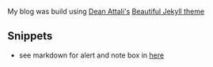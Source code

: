 My blog was build using [Dean Attali's](https://deanattali.com) [Beautiful Jekyll theme](https://github.com/daattali/beautiful-jekyll)


## Snippets
+ see markdown for alert and note box in [here](https://idratherbewriting.com/documentation-theme-jekyll/mydoc_alerts.html)
